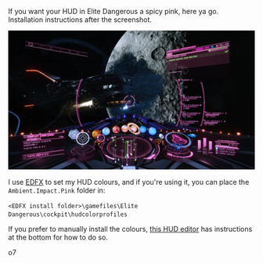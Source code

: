 If you want your HUD in Elite Dangerous a spicy pink, here ya go. Installation instructions after the screenshot.

![A screenshot of Elite Dangerous with a pink HUD](Ambient.Impact.Pink/hudcolor.jpg)

I use [EDFX](http://edcodex.info/?m=tools&entry=58) to set my HUD colours, and if you're using it, you can place the ```Ambient.Impact.Pink``` folder in:

```<EDFX install folder>\gamefiles\Elite Dangerous\cockpit\hudcolorprofiles```

If you prefer to manually install the colours, [this HUD editor](https://arkku.com/elite/hud_editor/) has instructions at the bottom for how to do so.

o7